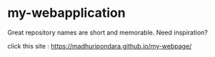 # my-webapplication
Great repository names are short and memorable. Need inspiration? 


click this site : https://madhuripondara.github.io/my-webpage/
